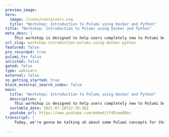 ```yaml
---
preview_image:
hero:
  image: /icons/containers.svg
  title: "Workshop: Introduction to Pulumi using Docker and Python"
title: "Workshop: Introduction to Pulumi using Docker and Python"
meta_desc: |
    This workshop is designed to help users completely new to Pulumi become familiar with the core concepts needed to be effective with the Pulumi Infr...
url_slug: workshop-introduction-pulumi-using-docker-python
featured: false
pre_recorded: true
pulumi_tv: false
unlisted: false
gated: false
type: webinars
external: false
no_getting_started: true
block_external_search_index: false
main:
  title: "Workshop: Introduction to Pulumi using Docker and Python"
  description: |
    This workshop is designed to help users completely new to Pulumi become familiar with the core concepts needed to be effective with the Pulumi Infrastructure as Code platform. Lee will guide you through the Pulumi platform with diagrams and a series of hands-on exercises to help you understand the building blocks available in Pulumi.  What you will learn: - What is Pulumi? - How to install Pulumi - Configuring your development environment - Choose your Pulumi language - An introduction to the Pulumi state & the Pulumi Service - An introduction to Pulumi config - Storing sensitive data in Pulumi securely - Provision your first resources - Understanding stacks - An introduction to the Pulumi programming model  Prerequisites You need Docker installed on your machine -- https://docs.docker.com/get-docker/ You can also install the Pulumi CLI ahead of time - https://pulumip.us/PulumiCLI.  You can follow along using: https://github.com/jaxxstorm/infrastructure-as-code-workshop/tree/master/labs/intro/python  Join the slack channel: https://pulumi.slack.com/
  sortable_date: 2021-07-28T22:39:36Z
  youtube_url: https://www.youtube.com/embed/YfdFxae8Bxc
transcript: |
    Today, we're gonna be talking uh about some Pulumi concepts for the, for, for beginners. Um And so, if you are familiar with Pulumi, uh many of the things will be going over again. Um But the, the point of this workshop is to get you a grounding in some of the core Pulumi concepts that you may or may not be familiar with before we begin a couple of housekeeping things. Um You can follow along um with the workshop if you, if you take a look at the handouts tab on the right hand side, uh You can see a link to the, to the code that, that I'm going to be using today. Um Many of the concepts that we going to be talking about today, uh language agnostic inside Pulumi. So they're available in all of our SDKS. Um And if you're familiar with the language um with any of the languages that we support uh from the No jas ecosystem, Python go and the dot net ecosystem, um we are going to be uh learning about the concepts I will be using uh Python today uh for, for these, for these examples. Um But you can basically follow along in any of the languages that you feel familiar with. Um a reminder to join the community Slack. Uh There is a workshops channel um in the Slack there and again, in the handouts that you can see a link to that to, to sign up. Um And of course, uh as I mentioned, this is my first workshop here. Uh And we're always iterating on the content, especially in this uh new, new times where in person workshops are not, not possible. Uh So please feel free to give us feedback uh via slack in the workshops channel. Uh And there will be a follow up email and a couple of polls that we'll do during the course of this content. So before we begin, um I'd like to talk a little bit about, about what is Pulumi. Um You may be familiar with Pulumi uh already, but um I'd like to take the opportunity to talk about exactly what Pulumi is. Um Pulumi is a modern infrastructure as code platform. Um There are um alternatives in the space. Um But what differentiates Pulumi from uh from our competitors is that we use uh familiar programming languages and tools that you may be familiar with from the software development life cycle. Um So instead of using a configured language or a uh you know, a custom DS L to define your cloud infrastructure, you can use the programming languages that you are familiar with from your um application development life cycle and define the infrastructure decoratively in those imperative languages. Um We pride ourselves on the idea that we are available for the entire cloud organization. We have many infrastructure engineers using our platform as well as many front end and back end software engineers. Um And with, with, with this approach, it means that you are able to kind of define the infrastructure as code um methodologies um in a language that your users and your organization feels comfortable with. Um So, um what is the Pulumi platform? Uh the, the Pulumi platform consists of two separate um but but very, very related components, we have what we call the Pulumi SDK, which includes all of our language SDKS in all of the different languages we support. Um And also the Pulumi cli um you can use Pulumi um with, with none of the Pulumi enterprise uh console and a um and those options are available for you, but we also have the Pulumi console which manages uh collaboration and state management for your organization. Uh We have a, a free tier for individuals and a team and enterprise solution um which, which you can, you can use as well. Um The idea here is that we are meeting everybody on common grounds. Um So if you are an open source user, um you can do the same things that you could do as an enterprise user in the console, as I mentioned before. Um you can define your infrastructure in any of the languages that you see before you. Um because we support these different language ecosystems, it allows you to kind of use the tooling that you are familiar with in your, in your workflow. And you can see here um These are some examples of the editors and the tools and the package management options that you would use. And if you're a software developer and you're familiar with any of these languages, um You can just kind of pick up these tools and use them straight away. I'll be using VS code today for the examples. Um And as I mentioned before, I'll be using Python. Um I, uh but all of these tools are available to you to allow you to kind of get involved in the ecosystem and define the code in the language that you sorry, define the infrastructure in the, in the code, in the language that you feel comfortable and familiar with. So before we actually get into some of the examples, I'd first like to introduce some of the terminology that I'm gonna be using today um to get you familiar with the ideas behind Pulumi. Um And there'll be a few examples here. Um But it, the, the intent really is to kind of make sure that when I'm gonna go through these very, very um straightforward examples that I mentioned before, that I don't use any language or terminology that you might feel is, is, is unclear. So, before we uh before we kind of get into the nitty gritty things, let's first talk about what a Pulumi resource is um in the, in the Pulumi um in, in a Pulumi uh application or a Pulumi infrastructure uh declared infrastructure, a resource is any object or anything that Pulumi manages the life cycle of. And it's, it's, it's a very, very broad term because there are so many different um resources that are available across all of the different providers that we support. Uh It can be as simple as uh uh an S3 bucket or a security group rule in a to a fully managed uh cluster in um in in uh in any of your cloud providers. Um You define these resources as you can see here in this typescript example, you define these resources using the language that you feel comfortable with, as I mentioned many, many times before. And this is an imperative decision. Um So when you write the code, it's imperative code and then this gets translated into decorative infrastructure by the Pulumi engine. The second term that I'd like to introduce you to is a Pulumi project. Um A project is essentially just a directory that contains Pulumi code and and there is a key thing inside a Pulumi project. Um There is this YAML configuration file that you can see here. Um We just change the actual brush color, real sec, real sec quickly to red. There we go. Uh There is this Pulumi dot Yaml um file that lives inside these uh inside these projects. Um And you can see, I've, I've, I've output the um what the contents of that here, this Pulumi dot Yaml file tells Pulumi which of the language SDKS that you are going to use. Um And then it also sometimes has options to on the language. For example, here in this Python example, you can see there is a, a virtual environment defined. Um This is taken care of setting up these Pulumi projects is taken care of for you by the Pulumi new command which we'll be seeing shortly. Um And depending on the language SDK that you choose the contents of this Pulumi project folder will be different. Um In this particular example, as I mentioned that this is a Python example. Um So you can see that there is a file in here that manages our Python dependencies in the requirements dot text. Um But essentially like these Pulumi projects is just a container for all of your Pulumi for Pulumi code. Um And it's essentially a directory on the file system of your machine. A Pulumi program um lives inside a Pulumi project. Um So, the, the relationship between a Pulumi program and a Pulumi project is that a project exists, sorry, a program exists inside a Pulumi project and a program exists uh consists of several resources that you manage as part of your Pulumi life cycle. Um Your Pulumi programs can contain as many uh Pulumi resources as you like. Um You can, they can have a single resource or they can have hundreds and hundreds of resources. Um When you run the Pulumi update uh command, um AAA Pulumi uh program is executed by Pulumi. And that's the thing creates your infrastructure. That's the thing that actually talks to your cloud provider and creates that infrastructure for you. Um This is um mainly what we're going to be operating today. Um We're going to be creating a couple of Pulumi programs um and writing them out into our Pulumi Pulumi um into our Pulumi project. The first, the, the, the first term that is I think you need to Pulumi is this concept of a stack. Um A Pulumi stack is a um is a, a configured instance of a Pulumi program. Uh And what that means is that um when you're writing your Pulumi program, there are often times when you actually want to add configuration values that, that differ between different environments. Um A common use of a Pulumi stack is um if, if you want to apply the same Pulumi program to different environments such as a development and a production environment, a Pulumi stack allows you to configure those values for that particular environment and this is regularly used um as I said between switching between different environments. But there are other examples when this might be the case. For example, if you are operating in a cloud provider and you have applications running in multiple different regions. Um You may use Pulumi stacks to differentiate configuration values between those different regions. Um Pulumi stacks are very, very flexible, you can use them, how you choose to use them. Um And it's, it really depends on your workflow. I'll be showing you an example shortly of what a Pulumi stack looks like. Um But essentially, it, it, it is this differentiation between duration of different environments and it may be the case that you don't actually need to use stacks at all if you only have a single environment and a single program, but we often find that our users very quickly get used to this stack concept and they really like this ability to make configuration, you know, to, to configure things in this way. You've heard me use the term provider a couple of times already. Um A provider is a thing that interacts with a, with infrastructure on Pulumi behalf. Um And it has two components that both need to be available in order for you to actually use Pulumi. Uh The first is the, is the language SDK. Um And you interact with the language SDK using the familiar programming language installation mechanisms that you are already familiar with. Um So for example, I'll be using Python today. So we'll be, we'll be installing the Pulumi language SDK using the pit command Um But if you are familiar with typescript or if you're familiar with go or any of the dot net uh ecosystem, you'll probably be familiar with terms like N PM GO modules and uh new Get. Um So you need to install these language SDK so that you can actually start writing your Pulumi programs. The second thing that you need is um a binary or a plug-in. And the Pulumi uh Pulumi platform takes care of installing these plugins for you when you bootstrap your project and you'll see an example of this uh shortly um on how this works, both of these things need to exist in order to actually create your infrastructure. Um And Pulumi takes care of installing these things for you uh when you create a new project. Uh but it's important to be aware that both of these things need to exist in order for you to create Pulumi infrastructure. Then the, the um uh the final terminology uh that I'd like to uh talk to you about is the concept of a Pulumi output. Um And an output is a special value inside Pulumi. Um When you create Pulumi code, there are things that the um infrastructure provider returns to you that are not known when you run your first poll until you run your Pulumi program. Um Examples of this can vary and differ depending on the cloud provider. But if we think about um Amazon web servers as an example Um When you create a um an EC2 instance as a very simple example, um The actual instance ID is not known until the cloud provider creates that instance. Um Another example that we'll see later is a doer image when you run a, a docker container on your local machine, um do a generates a unique ID for that container. Um That is not known until it's actually been created. These values are special in Pulumi and we call them outputs. Um And then when you interact with outputs, you have to um you have to use them in a special way. What's fantastic about these outputs is that when you create two pieces of, of two resources that depend on each other. If a Pulumi resource generates an output and you pass the output to a second resource, Pulumi links them together and makes the, the um and understands that because it's waiting for this output, it should not make the second resource until the first resource has been created. And we'll see an example of this uh when we create our dock container later, um these outputs, uh it's it's really important to know these outputs are still uh typed in our Polu uh language ecosystem. Um And so you, you know that the value that you're gonna get back from that resource is going to be a string, for example, but you don't know what the actual value is in the screenshot. By the way, you can see examples of a uh of an output actually. Uh like Pulumi knows what the outputs that are gonna get returned. Are it just doesn't know those values? Um And so you can see here in my uh my, you can see that I am uh the AMI and the A RN of this particular server um is going to be um is going to be available. Um And so you will still get that uh that auto completion in your, your code editor. Uh And then last of all, um we're going to talk about the Pulumi state um when you create Pulumi infrastructure, um you have to store what the state of the world is in a state store. Um By default, you use the Pulumi back end. Uh And I'll show you an example of setting that up in a few, few moments. Um But this state is what Pulumi uses to determine the difference between your running infrastructure and what the actual uh what Pulumi knows is the state. Um If you use the Pulumi dot com back end, uh this is all taken care of for you and it's completely transparent. Um You'll, you'll notice in this diagram here that you'll see the Pulumi cli interact both with the state back end and with your actual cloud provider. Pulumi never stores any of your cloud credentials in the state back end. Um So when you actually run your Pulumi up, none of the actual interactivity with the cloud provider happens outside of the context of your local machine. The state back end requires no um no resources, sorry, no credentials for your cloud provider. Uh And it's important to know that that all of the actual execution is happening locally on your machine. So we talked a little bit about um all of the different terminology. Now, let's talk about the Pulumi console. Uh I mentioned it a couple of times before. Um But the Pulumi console is key in your interaction with uh with Pulumi when you sign up. Uh you sorry, when you get started with Pulumi, you'll need to create an account. Um Pulumi offers free accounts for individuals and play pay plans for teams as I, as I already mentioned. Um But you'll need to actually create that account in order to kind of follow along. You don't have to do this if you don't want, but I would highly recommend um starting off with an account uh right now. Um So let's uh let's quickly share my screen and I'm gonna move this to the side and let's go to app dot Pulumi dot com. So this um if you go to app dot Pulumi dot com, this is the, this is what you'll see uh when you, when you actually go to that uh to that console, um you can, you can navigate to this via Pulumi dot com and you can click sign in and it gives you options to sign in. Um if you have a github account uh as I do, um I would highly recommend using the github workflow. Um If you don't want to provide that information, you can sign up via um via email um and click the don't have an account button. Um but I obviously already have an account as a Pulumi employee. Um So what will happen is that when you click the github button here, it will ask you for permission um to, to access your github credentials, which is a perfectly normal thing as part of the, the github sso workflow. Um And then it will drop you into an environment like this. Um And you can see here, I have access to the Pulumi Corporation. Uh But you, you, you will not have access to the Pulumi Corporation obviously. Um But you will get your uh your user name will have a um will be available in this dropdown box here. Um And obviously, I have a bunch of different projects that are available um that I've used previously. Um But you will have no projects. You don't need to create this click this new project button here. You can do this from the command line and we'll do that in a few minutes. Um But essentially this is what you need to be able to, to see here. And it's worth noting that you need to make a note of your um Pulumi name, which is also your github name for some of the later content that we'll be doing. So you've created an account uh and you have logged into Pulumi um at this point. Um Obviously, now what you need is to install Pulumi on your local machine. Now, the difficulty with this webinar is that everybody is um using different operating systems and everybody is uh using their own local environment. Um And so I can't actually show you a full example of setting up Pulumi on all of the machines that you you are using. I'm using OS X. So you should be able to follow along um if you need to. Um But there are multiple different installation options when you actually have depending on your operate operating system. Uh If you're using uh Mac Os, the easiest way to um to actually install uh Pulumi is to use uh brew install Pulumi. Um If, if you have already installed it, you can follow along um windows. We have um a chocolatey package um which will be installed with Choco install Plume. And then finally, um if, if none of those options really suits you, we have an install a script um that, that you can use to actually um install Pulumi which will kind of detect your operating system um and figure out for you which of the things that you need to install. Um and the way to it, then you can see that on the website which I'm just opening up right now. Um If you just bear with me one second. Um So we have a uh fantastic screen um here on the Pulumi website on the Docs. Get started and install. So if you click, get started, you click download and install on the left here. Um And then you can choose your different, um you know, depending on which uh environment that you have available to, you, you can install um uh and you know, select the, the selector here um and install things. Um So I would highly recommend kind of um following along uh with these um install uh uh mechanisms depending on the operating system that you have available to you. Um And what I'm going to do really quickly is show you what actually gets installed on your machine. So I'm gonna switch to a terminal here real quickly and I'm gonna increase the size. Um So what you're looking for in order to be able to use Pulumi is that you should have a Pulumi command available to you in your path. Um I can type the Pulumi version command here and it should return the, the latest version, which is version 2.13 0.2. Um If you've used any installation mechanisms that I previously showed you um in order to actually um in order to actually um know that you have a valid Pulumi installation, um you need to check in the home directory, which is dependent on your operating system for a dot Pulumi directory here. Um And you can see uh there will be a bunch of different directories available to you. Um That, that are important. Um What's important to note here is that with this dot Pulumi version, this is where all the actual Pulumi um stuff happens on your local machine. Um So the two things that you should feel familiar with uh depending on your installation version is that you have this Pulumi version Pulumi cli is available to you inside your uh path. Um And also that there's this Pulumi directory available. So the next thing that we need to be aware of is that we've installed Pulumi and it's now available on our sheet, our machine, we now need to set Pulumi up so that we can interact with our state. Um Logging in is the way that you do that there is the Pulumi login command um that allows you to um like actually interact with the state. Um Depending on the, the the state back end that you're using the Pulumi log in command will be different. Um But it, but for this particular demo, I highly recommend just doing a a plume logging in command and it will open a browser for you. So let's go back to my screen um real quick and you can see here I am not logged in. So I'm gonna do a Pulumi log in command. Uh And it will prompt you. Uh You can either uh enter an access token or you can hit the enter button. Uh And then it's opened a um it's opened a web browser for me in the uh in the background uh depending on the web browser that you use. Uh And then I click github uh which is obviously the, the, the mech mechanism that I signed up with. And then it's gonna tell you that I'm logged in. Uh And here you can see um it's, it's gonna give me a nice helpful tip um so that I can uh uh you know, have a look at some of the documentation. Um But you'll see that it's logged me in as this particular user. If I check my plume uh directory, it now has a credentials dot JSON file um which contains my plume logging credentials. Um So you can know that you are logged in correctly by checking if that, that um that file exists, as I mentioned before. Um We have multiple different language ecosystems available. Um No, Js go dot net and Python, I will be using Python today. Um And depending on which of the things that you want to do, you'll need to actually have the um the language interpreter available on your machine. Um It's important that this is done depending on your operating system. Um If you are using Mac Os, you can just do brew install Python three. If you're using any of the other operating systems. I highly recommend very quickly having a look at how to install those uh those interpreters on your machine. Um Again, it's very, very difficult for me to show examples of all of these different operating systems. Uh It really does depend on which, which, which operating system that you're using. Um So you just need to make sure that when you run the Python command um or Python three command from your machine um that it actually returns a version. Um And it, if you want to follow along uh in any of the other uh language ecosystems, if you're familiar with them, just make sure that you have that interpreter available to you. Um At this point, we're actually gonna go and start doing um more of the uh interactive uh projects. Um As I mentioned before, um these, these are all available as uh in a github repo which you can follow along and is in the um is in the um is in the handouts. Um And this is what you're gonna look at. And so we're gonna start with lab one and then we're gonna do lab two and then lab three and then lab four. So please feel free to follow along with me or you can just observe as, as you need to. Um But let's get started. So you can see here, I've created a directory um called workshop and this is an empty directory. Um, there's no other, um, directories in here. Um, the first thing that we're gonna actually want to do is just see an example of setting up or bootstrapping a Pulumi project. Um, so what does that look like? Um, you can type the Pulumi new command and it will give you a list of all of the different templates that are available for, depending on your cloud provider or, um, you know, what you actually want to do. Um I know that I'm going to be using uh Python today. So I'm gonna close that real quick and I'm gonna do Pulumi New Python. Uh as you probably mentioned, as you probably saw there. It's possible for you to actually do Pulumi new cloud provider dash language or you could just do a generic Pulumi New Python. Uh Pulumi will prompt you for a name for your project. I'm gonna call my workshop. Uh You can also enter an optional description. I'm gonna use the default here. Uh And then finally, as we mentioned before, Pulumi has the concept of stacks. Um So it will prompt you for a stack name. Um The default is DEV um But you can choose whatever you want here. Um And every Pulumi program must have one stack available to it. Um If you are using the Pulumi teams um uh Pulumi Pro sorry, team starter or Team pro enterprise, you can so optionally um put these stacks in an organization but everybody has a should have access to their own um personal uh organization right now, which is the default. So I'm just gonna use the DEV stack and you'll see that Pulumi will bootstrap all of my environment for me. So it's creating a virtual environment. And now it's also going to install all of the different Python dependencies that we need in order to be to get started. So it's created a virtual environment. It's installing all the dependencies in that virtual environment. And my new project is ready to go. Let's go back to my uh let's go back to the console real quick and see what happened there. So if I slip my organization, um because I have a lot of uh different projects, I'm going to search for my uh workshop and here is my um here is my uh workshop project. You'll probably only see one of these. Um But then like I have multiple obviously. So you can see here, it's created my uh my projects and I can click into that and this is my DEV stack. Um And it's not been updated, obviously. Uh But there's a bunch of different uh tags on here. And if you want, you can see the activity, you can, once we start adding resources here, you'll be able to see them in the, in the Pulumi console. And then there's also a bunch of settings that are available to you as well. So now that we've actually bootstrapped a Pulumi project. We're going to talk a little bit about configuration. Uh And this is the key. Uh the these are key components to any Pulumi stack. You are. Uh you already saw, I wanna talk about stacks and configuration. Um Pulumi has a series of commands that allow you to put configuration into your stack um and then read them back. Um So you can see here, I'm talking about the Pulumi config command and the Pulumi config set command. And I'm gonna show you examples in a few moments, but then you can also retrieve those values inside your code. Um And so once you actually set those values, there are options for you to actually retrieve that configuration. What's really important is that you can also set conf secret configuration values inside uh inside your Pulumi program. And these secret values are encrypted by a unique key that is individual to your organization or your stack. Um It's, it's important that you pass this, its secret uh flag when you do this. Uh But let's have a look at what, what let's have a look at what uh configuration looks like to, to you back to my machine screen sharing. OK. So we created a new Pulumi project inside this uh workshop directory. Um But we like each, each Pulumi. Um Each Pulumi uh project is, is has its own directory. So let's create a brand new uh directory inside here and we'll call it stack one. We'll go into this stack. I'll do Pulumi new minus Y Python, which will just kind of the one minus Y flag just takes all the defaults. Um So it's gonna call my project stack one. And it's gonna install all the dependent again. Give that a few seconds. OK. So it's creating my new project um very similar to the ones we saw before. And now I'm gonna open my editor vs code and I open my main dot py and this is the basic Pulumi program that you kind of get presented with. All it's doing is importing. Um It's just importing the, the default Pulumi SDK. Um So let's set some configuration values. Uh I'm going to start writing some codes. So I'm gonna create a variable in Python called required value and then call this config and then I can prompt with config dot Require required value. Um So you can see here. I've uh I've got a um I've got a um sorry, I've just forgotten something. Uh I actually need to specify equals Pulumi dot Config. There we go. That's much better. Um So I'm using the Pulumi SDK um Pulumi and importing the, the config package. Um And then from that config package, I'm doing a config dot Require. Um So what have I actually done there? Let's take a quick look at a terminal inside my stack one and I'm gonna run my first ever Pulumi up. Uh And you'll see here that I've actually got some incorrect. Uh Oh, that's why. There we go. Let's try that again. There we go. Um So you're actually seeing that I'm getting an error and Pulumi is telling me what the problem is. Um, because I've made this value required. It's telling me that I have to, please set a value using the command. Pulumi config set. Um, these required values here. Um When you use a require, it's telling Pulumi not to actually execute the program unless this has been specified in your stack. So I'm gonna do Pulumi config set required value. I am required and then I'll rerun my Pulumi up. Um And now you can see that my my uh Pulumi stack is going to execute. Um You get this kind of drop down box. Uh You can look at details about what's going to actually happen uh when you run the Pulumi up. Um But this is a very, very simple program. So let's just uh run up and you'll see that it been created. Um And you're wondering what has been created here um inside the Pulumi State. All we've done here is tell Pulumi that we've created a stack. Um And so that's all that's currently happening at the moment. There are no resources to be managed as it stands. Um It's just, we've created a very, very simple program. So let's enhance our program a little bit. Let's add an optional value and you'll see that I'm gonna use the get uh the get method here instead uh optional value. And then I'm also going to add a secret value equals config dot require secret, secret value. And then finally, let's actually see what the content of all these things is. So let's do required value with a standard print statement. Um And if you're familiar with Python, you're like, oh, you're probably thinking, oh, this is just a very, very simple print statement that everybody would use as part of their debugging. Um I've got all the safe turn on, so that should be OK. Um So here you see, I, I've set three values, one which is required, which we already set an optional value which will return non if it's not actually set and then a secret value, let's run my Pulumi up from this terminal. And as expected, um this is setting an error because we had a required secret. So let's do secret value. And then remember I have to pass the secret command uh at the end here, rerun Apple Luia up. And you can see here in the diagnostics output, you'll now see that the values of those confit commands are actually being output into my uh my my diagnostics. Um You'll notice that my I am required that I set earlier on um is now being printed. Um I haven't actually set my optional value. So as I mentioned, it's returning and then this one is particularly interesting because it's not actually output the, the plain tech, plain tech value. And the reason for that, as I mentioned before is because we've made this, this secret. Um We don't actually want this to ever be passed in plain text anywhere in our, um, in our Pulumi stack. If we take a look in our directory, now, you'll see that there's this new file here at Pulumi dot dev dot Yaml. Um And if you, you remember back to when we created our stack, uh we used the, the default DEV um to actually bootstrap this stack. So let's take a quick look at what's inside here. You'll see here that those values that I'm setting the required value and the secret value that I ran from the Pulumi Convic uh set command are actually set inside this file. Um And I really like to, you know, draw attention to the fact that when, when we passed the secret flag um to the Pulumi Con set command. Pulumi also knew that I, I don't want to store this value in my version control in plain text either where anybody can see it. So it encrypted that value inside the actual stack as well. Um It's, it's important that, um it's important that everybody's familiar with the idea that these secret values they get passed all the way through pollution and it's stack management and they never get started in plain text. They're always encrypted next up. Let's create a new stack. Uh In, in this example, um you know, in most examples, you probably want to have um you know, a, a multiple stacks. So let's create a prod stack. Uh And I can use the Pulumi stack in it command to do that. Um And then I can use the Pulumi stack LS command and it will show me all of the different stacks are available. You can see here from our DEV stack that we have a single resource um that has been created um which is actually the Pulumi provider itself. Um And then the pro stack has no resources in it. And it provides you this handy URL to go directly to the stack if you want to in the Pulumi console. Uh And what I'm gonna do here is I'm gonna run Pulumi up and you'll see that those values that we set in the DEV stack have not been passed to the P PROD stack. Um So I now need to, again like set these required values between the different stacks. Um And, and the idea here is to show you that those required values are uh uh um uh like all the config values that you use in a stack are specific to a stack itself. You'll see here that there is now uh no plume dot dot prod dot Yaml, but I can do Pulumi config set secret value and let's just add prod here. And you'll see that it's now populated, this uh this prod, this prod stack and those values are now different. Um We, we're not actually going to use this prod stack in the rest of the day, the rest of these demonstrations. But I hope this gives you an idea of how stack, how stacks and configurations are essentially the same. Um Sorry are, are related to each other, not essentially the same, these stacks are, are related to each other um are related to the configuration. Um So let's destroy the prod stack if you don't actually need it. Uh It should give you a, a prompt that says prod. Um And then I could do Pulumi stack, LS Bloomy stack select DEV, but now I'm back on my, my de stack. OK? So that's an example of configuration. Um Let's go back to the slides real quick and talk about what the, the next section. So we talked a little bit about stacks and we use the initialize it the in it command to actually bootstrap those stacks. Um But what happens if you actually want to interact with stacks um between different Pulumi projects? Um This is a very, very common workflow for our users. Um It's, it's in the case that you will have a Pulumi project with a bunch of resources. And then a second Pulumi project with a bunch of resources and those Pulumi projects, they can be in different languages, they can be in different cloud providers, but they may have some interactivity that you might need to use between them. So, what we do here is we use something called a stack reference. Um You can actually export these values from these stacks and then use them either in your shell scripts or you can use them in, in other Pulumi projects as well. So let's take a look at what a stack reference would look like in order to actually do this, I'm gonna rerun my Pulumi up to make sure there's no changes, which is what we expect. And then I'm gonna go back to my editor. Um And I'm gonna add this exported value, I think choir yeah value. And then finally, I'm going to use the Pulumi XPORT command and then I need to provide a name and then actually specify the variable that I'm going to actually um export. So you can see here, I've defined this exported value variable and then I'm going to export it. I'm gonna remove this and I'm gonna change this to just a standard, a standard string here. Um So I've created this exported value. Uh And then I'm using the Pulumi dot export command um to actually export that value depending on the language SDK, the mechanism that you export these things is different. Um And so I would highly recommend looking at the documentation if you're using no GS or go uh to look at how these values are exported. Let's run a Pulumi up and you can see that I've now got a change in my stack and I now have an output which is a exported value. And um the actual value is that I am exported from stack one. I'm going to run that. And then I'm gonna run the Pulumi stack output command. It will show you all of the exported values and then I'm gonna run Pulumi stack output and then one of the actual output values. And you can see we'll just return the actual string itself. Um So how can we use this in another stack? Let's go back up a directory and create a stack too. We're gonna use the Pulumi new command yet again to create a stack two. And again, it's going to set it up for us and now I need to open my editor in this new uh in this new directory. So let's make this bigger open here, make this a little bigger too. OK? So as you, as you mention, as I mentioned before, we now have a uh an empty Pulumi program again. Um Let's use some of the other Pulumi um Pulumi methods to actually grab these values. So let's create a variable called stack and then do plume dot get stack. This will return the current stack we're in, as I mentioned before, we're on, we're mainly using the DEV stack here, but it depends when you switch between them, it will just set the stack for you. Um And then finally, I'm going to create uh sorry. Next, I'm going to create a variable called called org. And my AG is obviously Jack Storm, which is my github user name. Um You need to actually fill this in the uh the organization that you got when you signed up with via github. Um And so again, this is uh this particular, uh this is this particular value here. Um It, it will be different for you and me. Um But it's important that you actually set that correctly. Um So I specified that as uh my organization name. Um And then next, I'm gonna create a variable called stack ref equals Pulumi do stack reference. And I can use a Python F string to interpolate these variables into a stack reference. Um And I'm gonna very quickly fill this out and then I'll tell you what I've done here. Um So a stack reference comes in the format organization um which is coming from this variable stack one, which is the name of the original stack that we created. And then the actual stack name, which in this particular case is being retrieved from Pulumi dot com stack. Um You could obviously hard code this to dev if you really wanted to. Um And you could also hard code this to this. Uh But in order to make this reusable for everybody following along, I'm just kind of using these familiar Python uh to like Python variable and string interpolation in order to actually um you know, make it easier for you to follow along. So now I want to grab my exported value if you remember from my other stack. So I'm gonna create a new variable equals extorted value. And then I'm going to use stack ref dot get output. Um And you can see um this, this is all being filled in for me by my ID. Um And I know that if you remember correctly, I know the value of that uh output is exported value. Um So let's grab that. Um This will retrieve um the value from stack one. And then I'm going to export this inside here. It gets, this is just so it gets printed to the screen. Um Essentially um I'm actually gonna make this a little clearer from the stack. There we go. Um And so now uh we should be able to run this program and it should return as the value from the other stack. Let's open up my terminal again and run. Pull me up. Here we go. Uh It's gonna create a, a resource which is our provider and it's read that value from the original stack one. And you can see here if you remember I did, I am exported from stack one. It's exported that value again inside this inside this particular project. Um What I'm gonna do here really quickly is open up. Um My workshop project. Uh sorry, not my workshop project. I want stack, here's my stack, one project inside the console and my stack two project inside the console. Uh And I can go in here and I can see that it's got no actual resources but inside the stack, it's got these outputs here. So you can see these values in the console as well um as well as locally on your machine. So this has all been great. We've like, we, we know now how to um you know, we obviously know now how to um pass configuration around. But for the last 15 minutes, you're probably thinking, oh, this is infrastructure's code and we haven't actually created any infrastructure yet. Um And so let's do that. Uh Now, um I, I've intentionally made this, this beginner introduction workshop, cloud agnostic. Um And so the, the idea here is that you would have do a installed on your machine and you can do this locally. Um In reality, a lot of the actual resources that you're going to be building are probably going to interact with cloud providers. Um But, you know, in a, in a one hour workshop, I wanted to make sure this was relatively simple to follow along with. So let's, let's talk about like uh let's talk about um Docker itself. In this example, we're gonna build a Docker image and we're gonna run it as a container. Um So we're gonna create a very, very simple Python web application. And let's, let's always remember here that we can use the same language to build our Python web application that we can use to build our infrastructure. And then we'll run a very, very simple, do a container locally. OK. So let's go back into our workshop directory and let's create a new um a new uh Pulumi project called Pulumi Goa. And we can go in here and our familiar Pulumi new command, which we've used several times. Now, we're gonna create a new project. Uh And obviously, I'm passing the minus Y flag so that I don't have to uh fill out all the details again. Um And we're gonna need, we're gonna need another dependency here. Um That's important for us to actually um to actually run this darker container that isn't installed by, by default. Um Python has the concept of virtual environments um Depending on the language SDK, you probably may not need to do this. Um But in Python, in particular, we need to activate our virtual environment list, all of the installed. Um you know, all the installed dependencies in this because we got our Pulumi thing here. So now let's install, pick three install Pulumi Doca. So it's installing a bunch of packages for me um that, that um need to be installed locally. Um And unfortunately because my machine um has installed this this multiple times, um It, it's not detected and it needs to install the actual binary. So I can do Pulumi plug in. Install Baker B 2.4 0.0 oh II I in on your machine. You'll probably notice when you did PP three install docker. This probably happened automatically. Um You can do this manually if it fails. Um Which is a rare occasion. Um If like uh as a Pulumi software engineer, I'm constantly um creating new versions of these, these, these plugins. Uh So in this particular case, it failed. See what's gonna happen when you run Pop Pit three installers, it's going to install this in the background for you automatically as part of that. Um But you can also do this manually as well by specifying a type uh in this particular case, a resource. Uh and um the actual name of the plug-in in this particular case, Docker and it's gonna be installed here at version 2.34 point r. What that actually did is it installed? Um This particular um in the Pulumi plugins directory, it installed a binary for me which Pulumi knows about. Um And so if you ever have a problem with these resources, it's always good to take a look inside this Pulumi plugins directory to make sure these resources exist. And you'll notice as a, you know, as a Pulumi software engineer, I have lots of different plugins and different versions available to me. Uh It's probably the case that you'll just have a single, uh a single thing here for the, for the plume resource doer, open up our editor and let's get started creating a Docker uh uh creating a uh creating an application. Um So, um I've got my empty uh Pulumi uh program here as well. But as I said, we want to actually create a um we want to actually create an application. So I'm gonna make a directory in here to store my application and I'm gonna go in here. I'm gonna create a uh main dot py uh And in order to speed this up a little bit, I'm gonna copy and paste all the code from the example. Here we go. So you can see here in, in Python. I'm re I'm imparting the http server uh package. Um I'm importing the um uh the socket server package. This is all very, very uh standard uh Python stuff. Um I'm going to write out in my HTTP server my name. Uh Please feel free to change it to whichever you feel is appropriate. Uh And then I'm gonna specify a part. Next, I'm going to create a do a file. Um And what this Docker file is obviously going to do is build is copy that um Python application into um into the Docker container inside this uh app directory. Um So the main dot PY for our application, not for our Pulumi program is going to get copied inside this Docker container. Um So I'm gonna save that and I'll do a quick listing. So inside your app directory, in inside uh inside your Pulumi project, uh you should have a main dot py and a Docker file back up one directory. Open my editor. Ok. So how do we actually build a Docker container here? Um Let's um let's make this a little bit configurable. So let's let's do a familiar get stack um call. Um And then we'll also create uh an image tag variable which will set to the value of stack. Um And the reason you could just pass past the stack directly. But what I'm trying to do here is just show you that this is just basically normal Python code. So I'm assigning the result of this variable to this variable. Uh OK. And let's build our image. And in part uh I don't actually need the whole package. So uh I'm gonna do from Pulumi DACA import image Docker file of uh when I did the PIP three install Pulumi Docker, this this Pulumi Docker um SDK became available to me and let's create an image um get the results, a name, my cool image. Um And then let's do build equals DACA file as if I a context, which is this directory here. Um So we're, we're basically saying to this Docker image build a Docker file in the app directory. And then I want to specify an image name which we will call my cool image image tag. Just gonna click on from the stack name here. Um And then I don't actually want to push this to um I uh by default the do A um the, the Doc Pulumi doca provider when you build this image, uh pushes the image to a registry that's configured. Um And I don't want to do that right now. I just want to build it locally. Um So let's very quickly talk about what we've done here. We've built an image from the do a file that we created in our app directory with this particular image name. Let's run Pulumi up from this, from this directory. Um cannot impart name arts because, oh, and of course in, in, in special uh oh, I see what I've done here. This should be Docker build and this should be Docker build. This will teach me to not follow the uh to not follow the instructions correctly. Uh OK. Build. Let's actually get it right. Do build, you can see here. Actually, this is a great example. Um It's showing me uh a standard uh uh Python error cannot import name Docker build from Pulumi Docker. It's because that method didn't exist. So I made a typo in my code um and it wasn't working. So now I've actually corrected that and I've actually set it to do a build, which is the name of the method. And if I'd let the uh inte sense, actually populate that for me, I probably wouldn't have made that mistake. Um So you can see here, it's going to build that image for me and it's gonna build a name of my cool image. Um So let's run this update. Uh You'll see it's creating my resource and I can run docket images and you can see it's creating my cool image locally. So essentially this is showing you what would happen if, if you are using any other cloud provider, it's going to create that resource for you. It's going to create it locally on my machine in this particular case. Um But in most cases, it's gonna create that lo in whatever cloud provider that you actually want to use. OK. Now we actually want to run the container. Um So let's do container equals container and I need to import the actual container. Um There we go and you can see this is the um if I'm actually letting the uh ID do it for me, uh I can actually get it right first time. So let's create a container, my running image. And then we can specify the actual image that needs to be specified for this particular container, we can pass it image dot um And so these are all the outputs from our image resource and I can select them here. We want to specify the image name from this particular resource here. And that's where this value is coming from here. This image name value is coming from that image Um And if we were gonna run this, um run this together, what this is telling Pulumi is, it's saying build the image first and then after that, build like run the container. Um So it's taken care of uh all this for you. I'm gonna really quickly copy and paste this. Um Unfortunately, I seem to have like uh had a problem with my uh I know this is actually wrong. Um So I'm just gonna specify this here. Um So let's run this image like this. Um Run Pulumi up. I have a syntax error. Oh Cause I haven't closed this out. There we go. There we go. Um And so now I've got a docket image which has already been created and then it's gonna actually run a container for me. So let's do that. I got an error. Um I think it's because there we go, that's correct. What it's trying to do. The reason it's failing is that it's trying to pull it from a remote repository um which we don't actually want to do. So let's my pulling it up. Uh It's gonna recreate my image. There we go. And it's running my image. Um And so this container ID value that I mentioned before is actually unknown when Pulumi runs. Um So what we wanna do now is just grab that value and output it so that we could possibly use it in other um in other um in the rest of our plume program. So let's do Pulumi dot export, container id and then do container do ID. And again, you can see it's auto populating these values for me. I can rerun my Pulumi up. It doesn't actually want to make any changes as if it's gonna change the image in this particular case and it's gonna out output the container ID. And you can see actually it's created that container ID. Um And I can actually run here um a, a command that will actually grab the container id directly from the stack and like actually run do a stats on it. So you can see here it's returning that image for me. Um And so those values, we've created this piece of infrastructure, we've done it using a programming language and it's run locally. Um And as a result, we can now feel confident that we can actually create this um this infrastructure um locally. So that's all we kind of had today. Uh a couple of a couple of uh issues uh uh at certain points there which I apologize for. Um Let's just quickly go back to the slides. Uh And let's quickly, very quickly go over what we learned. Um Today, we kind of followed the Pulumi terminology. Uh So you should be familiar with lingo like stacks, projects providers. Uh And the Pulumi console, we showed an example of managing the different configuration between different things in Pulumi uh between the stacks. Uh And we showed how to export those values. And we showed a very, very simple example of infrastructure that we can create locally. Um We can we built and ran a very, very simple um Docker image um that ran locally on our machine to show an example of infrastructure's code. Um There are more workshops coming up. Um If you are interested in Aws and Python, I will be running an Aws and Python workshop on Thursday. Please feel free to sign up. You can see that on Apple Lumi Resources page. Um If you want to kind of go off and do this yourself, then please feel free to take a look at the getting started document. Um It's, it's a great reference for you to be able to kind of follow along and then there are much more complex examples uh in our Pulumi hub uh examples repo. Uh So please please feel free to um to kind of look at those again, please. I will encourage you to, to join the workshop.

---
```

